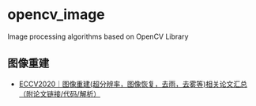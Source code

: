 # opencv_image
Image processing algorithms based on OpenCV Library


## 图像重建
* [ECCV2020｜图像重建(超分辨率，图像恢复，去雨，去雾等)相关论文汇总（附论文链接/代码/解析）](image_reconstruction.md)